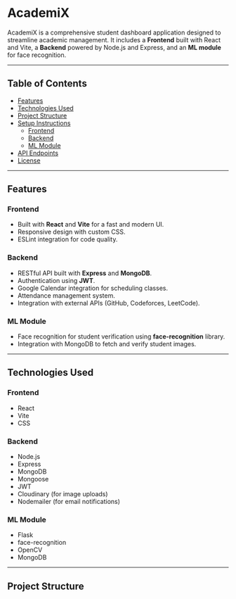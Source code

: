 # AcademiX

AcademiX is a comprehensive student dashboard application designed to streamline academic management. It includes a **Frontend** built with React and Vite, a **Backend** powered by Node.js and Express, and an **ML module** for face recognition.

---

## Table of Contents

- [Features](#features)
- [Technologies Used](#technologies-used)
- [Project Structure](#project-structure)
- [Setup Instructions](#setup-instructions)
  - [Frontend](#frontend-setup)
  - [Backend](#backend-setup)
  - [ML Module](#ml-module-setup)
- [API Endpoints](#api-endpoints)
- [License](#license)

---

## Features

### Frontend
- Built with **React** and **Vite** for a fast and modern UI.
- Responsive design with custom CSS.
- ESLint integration for code quality.

### Backend
- RESTful API built with **Express** and **MongoDB**.
- Authentication using **JWT**.
- Google Calendar integration for scheduling classes.
- Attendance management system.
- Integration with external APIs (GitHub, Codeforces, LeetCode).

### ML Module
- Face recognition for student verification using **face-recognition** library.
- Integration with MongoDB to fetch and verify student images.

---

## Technologies Used

### Frontend
- React
- Vite
- CSS

### Backend
- Node.js
- Express
- MongoDB
- Mongoose
- JWT
- Cloudinary (for image uploads)
- Nodemailer (for email notifications)

### ML Module
- Flask
- face-recognition
- OpenCV
- MongoDB

---

## Project Structure

